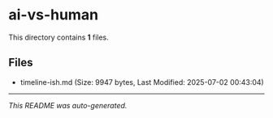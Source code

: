# ai-vs-human

This directory contains **1** files.

## Files

- timeline-ish.md (Size: 9947 bytes, Last Modified: 2025-07-02 00:43:04)

---
*This README was auto-generated.*
